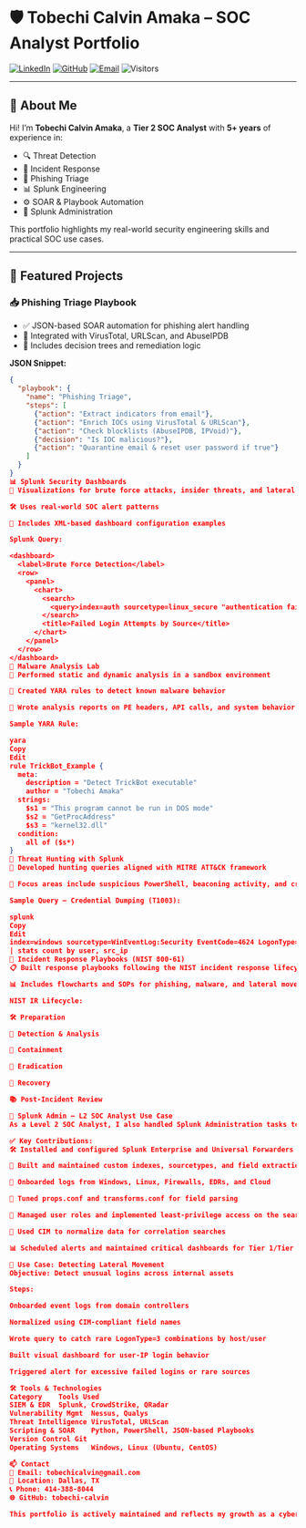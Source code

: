 # 🛡️ Tobechi Calvin Amaka – SOC Analyst Portfolio

[![LinkedIn](https://img.shields.io/badge/LinkedIn-blue?style=flat&logo=linkedin&logoColor=white)](https://www.linkedin.com/in/tobechi-calvin-79003925a/)
[![GitHub](https://img.shields.io/badge/GitHub-Profile-black?style=flat&logo=github)](https://github.com/tobechi-calvin)
[![Email](https://img.shields.io/badge/Email-Me-red?style=flat&logo=gmail)](mailto:tobechicalvin@gmail.com)
![Visitors](https://visitor-badge.laobi.icu/badge?page_id=tobechi-calvin.Mini-Soc-Home-Lab)

---

## 👋 About Me

Hi! I’m **Tobechi Calvin Amaka**, a **Tier 2 SOC Analyst** with **5+ years** of experience in:

- 🔍 Threat Detection  
- 🚨 Incident Response  
- 📧 Phishing Triage  
- 📊 Splunk Engineering  
- ⚙️ SOAR & Playbook Automation  
- 🔧 Splunk Administration

This portfolio highlights my real-world security engineering skills and practical SOC use cases.

---

## 🚀 Featured Projects

### 📥 Phishing Triage Playbook

- ✅ JSON-based SOAR automation for phishing alert handling  
- 🔗 Integrated with VirusTotal, URLScan, and AbuseIPDB  
- 🧠 Includes decision trees and remediation logic

**JSON Snippet:**

```json
{
  "playbook": {
    "name": "Phishing Triage",
    "steps": [
      {"action": "Extract indicators from email"},
      {"action": "Enrich IOCs using VirusTotal & URLScan"},
      {"action": "Check blocklists (AbuseIPDB, IPVoid)"},
      {"decision": "Is IOC malicious?"},
      {"action": "Quarantine email & reset user password if true"}
    ]
  }
}
📊 Splunk Security Dashboards
👀 Visualizations for brute force attacks, insider threats, and lateral movement

🛠️ Uses real-world SOC alert patterns

📸 Includes XML-based dashboard configuration examples

Splunk Query:

<dashboard>
  <label>Brute Force Detection</label>
  <row>
    <panel>
      <chart>
        <search>
          <query>index=auth sourcetype=linux_secure "authentication failure" | stats count by user, src_ip</query>
        </search>
        <title>Failed Login Attempts by Source</title>
      </chart>
    </panel>
  </row>
</dashboard>
🦠 Malware Analysis Lab
🔬 Performed static and dynamic analysis in a sandbox environment

🧰 Created YARA rules to detect known malware behavior

📄 Wrote analysis reports on PE headers, API calls, and system behavior

Sample YARA Rule:

yara
Copy
Edit
rule TrickBot_Example {
  meta:
    description = "Detect TrickBot executable"
    author = "Tobechi Amaka"
  strings:
    $s1 = "This program cannot be run in DOS mode"
    $s2 = "GetProcAddress"
    $s3 = "kernel32.dll"
  condition:
    all of ($s*)
}
🎯 Threat Hunting with Splunk
🔎 Developed hunting queries aligned with MITRE ATT&CK framework

🎯 Focus areas include suspicious PowerShell, beaconing activity, and credential dumping (T1003)

Sample Query – Credential Dumping (T1003):

splunk
Copy
Edit
index=windows sourcetype=WinEventLog:Security EventCode=4624 LogonType=2 OR LogonType=10
| stats count by user, src_ip
🚨 Incident Response Playbooks (NIST 800-61)
📋 Built response playbooks following the NIST incident response lifecycle

📊 Includes flowcharts and SOPs for phishing, malware, and lateral movement incidents

NIST IR Lifecycle:

🛠️ Preparation

🚨 Detection & Analysis

🔐 Containment

🧹 Eradication

🔄 Recovery

📚 Post-Incident Review

🔧 Splunk Admin – L2 SOC Analyst Use Case
As a Level 2 SOC Analyst, I also handled Splunk Administration tasks to enhance visibility, maintain uptime, and accelerate threat response.

✅ Key Contributions:
🛠️ Installed and configured Splunk Enterprise and Universal Forwarders

📁 Built and maintained custom indexes, sourcetypes, and field extractions

🔄 Onboarded logs from Windows, Linux, Firewalls, EDRs, and Cloud

🧹 Tuned props.conf and transforms.conf for field parsing

🔐 Managed user roles and implemented least-privilege access on the search head

🧠 Used CIM to normalize data for correlation searches

📊 Scheduled alerts and maintained critical dashboards for Tier 1/Tier 2 teams

💼 Use Case: Detecting Lateral Movement
Objective: Detect unusual logins across internal assets

Steps:

Onboarded event logs from domain controllers

Normalized using CIM-compliant field names

Wrote query to catch rare LogonType=3 combinations by host/user

Built visual dashboard for user-IP login behavior

Triggered alert for excessive failed logins or rare sources

🛠️ Tools & Technologies
Category	Tools Used
SIEM & EDR	Splunk, CrowdStrike, QRadar
Vulnerability Mgmt	Nessus, Qualys
Threat Intelligence	VirusTotal, URLScan
Scripting & SOAR	Python, PowerShell, JSON-based Playbooks
Version Control	Git
Operating Systems	Windows, Linux (Ubuntu, CentOS)

📫 Contact
📧 Email: tobechicalvin@gmail.com
📍 Location: Dallas, TX
📞 Phone: 414-388-8044
🌐 GitHub: tobechi-calvin

This portfolio is actively maintained and reflects my growth as a cybersecurity professional. Thank you for visiting!
